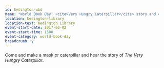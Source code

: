 ```yaml
---
id: kedington-wbd
name: "World Book Day: <cite>Very Hungry Caterpillar</cite> story and crafts"
location: kedington-library
location-text: Kedington Library
event-start-date: 2017-03-02
event-start-time: 1600
event-category: world-book-day
breadcrumb: y
---
```


Come and make a mask or caterpillar and hear the story of <cite>The Very Hungry Caterpillar</cite>.
